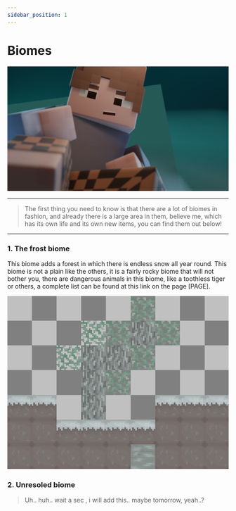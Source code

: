```yaml
---
sidebar_position: 1
---
```


# Biomes
![gug0001.png](gug0001.png)

---

> The first thing you need to know is that there are a lot of biomes in fashion, and already there is a large area in them, believe me, which has its own life and its own new items, you can find them out below!

---
### 1. The frost biome
This biome adds a forest in which there is endless snow all year round.
This biome is not a plain like the others, it is a fairly rocky biome that will not bother you, there are dangerous animals in this biome, like a toothless tiger or others, a complete list can be found at this link on the page [PAGE].

![biomesconcepts.png](biomesconcepts.png)

### 2. Unresoled biome
> Uh.. huh.. wait a sec , i will add this.. maybe tomorrow, yeah..?
